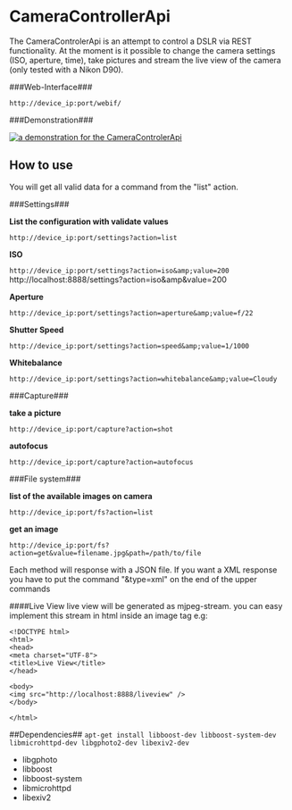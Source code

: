 CameraControllerApi
===================
The CameraControlerApi is an attempt to control a DSLR via REST functionality. At the moment is it possible
to change the camera settings (ISO, aperture, time), take pictures and stream the live view of the camera (only tested with a Nikon D90).

###Web-Interface###

`http://device_ip:port/webif/`


###Demonstration###

[![a demonstration for the CameraControlerApi](http://img.youtube.com/vi/tkMP7_gnoiU/3.jpg)](http://www.youtube.com/watch?v=tkMP7_gnoiU)


How to use
-----------
You will get all valid data for a command from the "list" action.

###Settings###

**List the configuration with validate values**

`http://device_ip:port/settings?action=list`



**ISO**

`http://device_ip:port/settings?action=iso&amp;value=200`
 http://localhost:8888/settings?action=iso&amp&value=200


**Aperture**

`http://device_ip:port/settings?action=aperture&amp;value=f/22`



**Shutter Speed**

`http://device_ip:port/settings?action=speed&amp;value=1/1000`



**Whitebalance**

`http://device_ip:port/settings?action=whitebalance&amp;value=Cloudy`



###Capture###

**take a picture**

`http://device_ip:port/capture?action=shot`



**autofocus**

`http://device_ip:port/capture?action=autofocus`


###File system###

**list of the available images on camera**

`http://device_ip:port/fs?action=list`



**get an image**

`http://device_ip:port/fs?action=get&value=filename.jpg&path=/path/to/file`




Each method will response with a JSON file. If you want a XML response you have to put the command "&amp;type=xml" on the end of the upper commands


####Live View
live view will be generated as mjpeg-stream. you can easy implement this stream in html inside an image tag e.g:
```
<!DOCTYPE html>
<html>
<head>
<meta charset="UTF-8">
<title>Live View</title>
</head>

<body>
<img src="http://localhost:8888/liveview" />
</body>

</html>
```



##Dependencies##
```apt-get install libboost-dev libboost-system-dev libmicrohttpd-dev libgphoto2-dev libexiv2-dev```

+ libgphoto
+ libboost
+ libboost-system
+ libmicrohttpd
+ libexiv2


